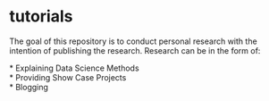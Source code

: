# tutorials

The goal of this repository is to conduct personal research with the intention of publishing the research. Research can be in the form of:

\* Explaining Data Science Methods  
\* Providing Show Case Projects  
\* Blogging
